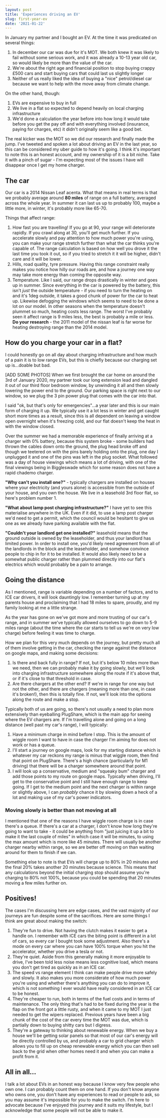```yaml
---
layout: post
title: 'Experiences driving an EV'
slug: first-year-ev
date: '2021-01-22'
---
```

In January my partner and I bought an EV. At the time it was predicated on several things:

1. In december our car was due for it's MOT. We both knew it was likely to fail without some serious work, and it was already a 10-13 year old car, so would likely be more than the value of the car.
1. We're about the right age and financial position to stop buying crappy £500 cars and start buying cars that could last us slightly longer
1. Neither of us really liked the idea of buying a "nice" petrol/diesel car because we want to help with the move away from climate change.

On the other hand, though:
1. EVs are expensive to buy in full
1. We live in a flat so expected to depend heavily on local charging infrastructure
1. We'd done a calculation the year before into how long it would take before you get the pay off and with everything involved (insurance, paying for charges, etc) it didn't originally seem like a good bet.

The real kicker was the MOT so we did our research and finally made the jump. I've tweeted and spoken a lot about driving an EV in the last year, so this can be considered my uber guide to how it's going. I think it's important to note this is an honest account, and my ownership of it is a bit niche. Take it with a pinch of sugar - I'm expecting most of the issues I have will disappear once I get my home charger.

## The car
Our car is a 2014 Nissan Leaf acenta. What that means in real terms is that we probably average around **80 miles** of range on a full battery, averaged across the whole year. In summer it can last us up to probably 100, maybe a little more, in winter, it's probably more like 65-70. 

Things that affect range:
1. How fast you are travelling! If you go at 90, your range will deteriorate rapidly. If you crawl along at 30, you'll get much further. If you accelerate slowly and pay attention to how much power you're using, you can make your range stretch further than what the car thinks you're capable of. The range calculation is based on how well you drove it the last time you took it out, so if you tried to stretch it it will be higher, didn't care and it will be lower.
1. Hills, road quality, tyre pressure. Having this range constraint really makes you notice how hilly our roads are, and how a journey one way may take more energy than coming the opposite way.
1. Temperature. Like I said, our range drops drastically in winter and goes up in summer. Since everything in the car is powered by the battery, this isn't *just* the outside temperature - if you need to turn the heating on and it's 1deg outside, it takes a good chunk of power for the car to heat up. Likewise defogging the windows which seems to need to be done a lot on our model. In other seasons when the temperature doesn't plummet so much, heating costs less range. The worst I've probably seen it affect range is 9 miles less, the best is probably a mile or less. **Do your research** - the 2011 model of the nissan leaf is far worse for heating destroying range than the 2014 model.

## How do you charge your car in a flat?
I could honestly go on all day about charging infrastructure and how much of a pain it is to low range EVs, but this is chiefly because our charging set up is...doable but bad.

[ADD SOME PHOTOS]
When we first brought the car home on around the 3rd of January 2020, my partner took our long extension lead and dangled it out of our third floor bedroom window, by unwinding it all and then slowly lowering the power end to the ground. Our parking space is right next to our window, so we plug the 3 pin power plug that comes with the car into that.

I said "ok, but that's only for emergencies"...a year later and this is our main form of charging it up. We typically use it a lot less in winter and get caught short more times as a result, since this is all dependent on leaving a window open overnight when it's freezing cold, and our flat doesn't keep the heat in with the window closed.

Over the summer we had a memorable experience of finally arriving at a charger with 0% battery, because this system broke - some builders had thrown the cables down onto the ground, the plug head broke off and though we teetered on with the pins barely holding onto the plug, one day I unplugged it and one of the pins was left in the plug socket. What followed was a day of house viewings which means a lot of driving, with one of the final viewings being in Biggleswade which for some reason does not have a rapid chademo charger.

**"Why can't you install one?"** - typically chargers are installed on houses where your electricity (and yours alone) is accessible from the outside of your house, and you own the house. We live in a leasehold 3rd floor flat, so here's problem number 1.

**"What about lamp post charging infrastructure?"** I have yet to see this materialise anywhere in the UK. Even if it did, to use a lamp post charger we'd need to get a permit, which the council would be hesitant to give us one as we already have parking available with the flat.

**"Couldn't your landlord get one installed?"** leasehold means that the ground outside is owned by the leaseholder, and thus your landlord has limited power. In order to install one, you'd likely need agreement from all of the landlords in the block and the leaseholder, and somehow convince people to chip in for it to be installed. It would also likely need to be a somewhat public charger rather than plummed directly into our flat's electrics which would probably be a pain to arrange.

## Going the distance
As I mentioned, range is variable depending on a number of factors, and to ICE car drivers, it will look dauntingly low. I remember turning up at my parents house and proclaiming that I had 18 miles to spare, proudly, and my family looking at me a little strange.

As the year has gone on we've got more and more trusting of our car's range, and in summer we've typically allowed ourselves to go down to 5-9 miles range (about the time where the car starts to tell us we're on very low charge) before feeling it was time to charge. 

How we plan for this very much depends on the journey, but pretty much all of them involve getting in the car, checking the range against the distance on google maps, and making some decisions:
1. Is there and back fully in range? If not, but it's below 10 miles more than we need, then we can probably make it by going slowly, but we'll look into charging infrastructure somewhere along the route if it's above that, or if it's close to that threshold in case.
1. Are there chargers at the other end? If we're in range for one way but not the other, and there are chargers (meaning more than one, in case it's broken!), then this is totally fine. If not, we'll look into the options along the route and make a stop.

Typically both of us are going, so there's not usually a need to plan more extensively than eyeballing PlugShare, which is the main app for seeing where the EV chargers are. If I'm travelling alone and going on a long distance (well past my car's range), I will typically:
1. Have a minimum charge in mind before I stop. This is the amount of wiggle room I want to have in case the charger I'm aiming for does not work or has a queue. 
1. I'll start a journey on google maps, look for my starting distance which is whatever my car reckons my range is minus that wiggle room, then find that point on PlugShare. There's a high chance (particularly for M1 driving) that there will be a charger somewhere around that point. 
1. I will look up a conservative, medium and "squeaky bum" charger and add those points to my route on google maps. Typically when driving, I'll get to the conservative point and I still have enough range to keep going. If I get to the medium point and the next charger is within range or slightly above, I can *probably* chance it by slowing down a heck of a lot and making use of my car's power indicators.

### Moving slowly is better than not moving at all
I mentioned that one of the reasons I have wiggle room charge is in case there's a queue. If there's a car at a charger, I don't know how long they're going to want to take - it could be anything from "just juicing it up a bit to make it the last couple of miles" in which case it will be minutes, to using the max amount which is more like 45 minutes. There will usually be another charger nearby within range, so we are better off moving on than waiting around for them to finish if we can.

Something else to note is that EVs will charge up to 80% in 20 minutes and the final 20% takes another 20 minutes because science. This means that any calculations beyond the initial charging stop should assume you're charging to 80% not 100%, because you could be spending that 20 minutes moving a few miles further on.

## Positives!
The cases I'm discussing here are edge cases, and the vast majority of our journeys are fun despite some of the sacrifices. Here are some things I think are great about making the switch:

1. They're fun to drive. Not having the clutch makes it easier to get a handle on. I remember with ICE cars the biting point is different in a lot of cars, so every car I bought took some adjustment. Also there's a mode on every car where you can have 100% torque when you hit the accelerator, whether you drive a tesla or not.
1. They're quiet. Aside from this generally making it more enjoyable to drive, I've been told less noise means less cognitive load, which means you don't get tired as quickly as in an ICE car.
1. The speed vs range element I think can make people drive more safely and slowly. It also makes you more considerate of how much power you're using and whether there's anything you can do to improve it, which is not something I ever would have really considered in an ICE car to be honest.
1. They're cheaper to run, both in terms of the fuel costs and in terms of maintenance. The only thing that's had to be fixed during the year is the flap on the front got a little rusty, and when it came to my MOT I just needed to get the wipers replaced. Previous years have been a big chunk of the cost of the car every time the MOT was due, which is partially down to buying shitty cars but I digress.
1. They're a gateway to thinking about renewable energy. When we buy a house we'll be getting solar panels so that most of our car's energy will be directly controlled by us, and probably a car to grid charger which allows you to fill up on cheap renewable energy which you can then sell back to the grid when other homes need it and when you can make a profit from it.

## All in all...
I talk a lot about EVs in an honest way because I know very few people who own one. I can probably count them on one hand. If you don't know anyone who owns one, you don't have any experiences to read or people to ask, so you may assume it's impossible for you to make the switch. I'm here to advocate because I've enjoyed this journey and it suits my lifestyle, but I acknowledge that some people will not be able to make it.